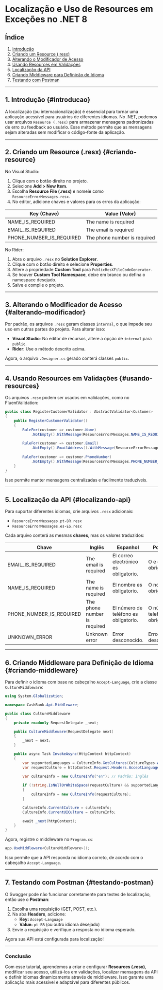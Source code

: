 # Localização e Uso de Resources em Exceções no .NET 8

## Índice
1. [Introdução](#introducao)
2. [Criando um Resource (.resx)](#criando-resource)
3. [Alterando o Modificador de Acesso](#alterando-modificador)
4. [Usando Resources em Validações](#usando-resources)
5. [Localização da API](#localizando-api)
6. [Criando Middleware para Definição de Idioma](#criando-middleware)
7. [Testando com Postman](#testando-postman)

---

## 1. Introdução {#introducao}

A localização (ou internacionalização) é essencial para tornar uma aplicação acessível para usuários de diferentes idiomas. No .NET, podemos usar arquivos `Resource (.resx)` para armazenar mensagens padronizadas de erro ou feedback ao usuário. Esse método permite que as mensagens sejam alteradas sem modificar o código-fonte da aplicação.

---

## 2. Criando um Resource (.resx) {#criando-resource}

No Visual Studio:
1. Clique com o botão direito no projeto.
2. Selecione **Add > New Item**.
3. Escolha **Resource File (.resx)** e nomeie como `ResourceErrorMessages.resx`.
4. No editor, adicione chaves e valores para os erros da aplicação:

| **Key (Chave)**          | **Value (Valor)**                  |  
|--------------------------|------------------------------------|  
| NAME_IS_REQUIRED         | The name is required              |  
| EMAIL_IS_REQUIRED        | The email is required             |  
| PHONE_NUMBER_IS_REQUIRED | The phone number is required      |  

No Rider:
1. Abra o arquivo `.resx` no **Solution Explorer**.
2. Clique com o botão direito e selecione **Properties**.
3. Altere a propriedade **Custom Tool** para `PublicResXFileCodeGenerator`.
4. Se houver **Custom Tool Namespace**, deixe em branco ou defina o namespace desejado.
5. Salve e compile o projeto.

---

## 3. Alterando o Modificador de Acesso {#alterando-modificador}

Por padrão, os arquivos `.resx` geram classes `internal`, o que impede seu uso em outras partes do projeto. Para alterar isso:

- **Visual Studio**: No editor de recursos, altere a opção de `internal` para `public`.
- **Rider**: Use o método descrito acima.

Agora, o arquivo `.Designer.cs` gerado conterá classes `public`.

---

## 4. Usando Resources em Validações {#usando-resources}

Os arquivos `.resx` podem ser usados em validações, como no FluentValidation:

```csharp
public class RegisterCustomerValidator : AbstractValidator<Customer>
{
    public RegisterCustomerValidator()
    {
        RuleFor(customer => customer.Name)
            .NotEmpty().WithMessage(ResourceErrorMessages.NAME_IS_REQUIRED);
        
        RuleFor(customer => customer.Email)
            .NotEmpty().EmailAddress().WithMessage(ResourceErrorMessages.EMAIL_IS_REQUIRED);
        
        RuleFor(customer => customer.PhoneNumber)
            .NotEmpty().WithMessage(ResourceErrorMessages.PHONE_NUMBER_IS_REQUIRED);
    }
}
```

Isso permite manter mensagens centralizadas e facilmente traduzíveis.

---

## 5. Localização da API {#localizando-api}

Para suportar diferentes idiomas, crie arquivos `.resx` adicionais:

- `ResourceErrorMessages.pt-BR.resx`
- `ResourceErrorMessages.es-ES.resx`

Cada arquivo conterá as mesmas **chaves**, mas os valores traduzidos:

| **Chave**                 | **Inglês**                         | **Espanhol**                                | **Português**                                   |
|---------------------------|------------------------------------|--------------------------------------------|------------------------------------------------|
| EMAIL_IS_REQUIRED         | The email is required             | El correo electrónico es obligatorio.       | O e-mail é obrigatório.                        |
| NAME_IS_REQUIRED          | The name is required              | El nombre es obligatorio.                  | O nome é obrigatório.                         |
| PHONE_NUMBER_IS_REQUIRED  | The phone number is required      | El número de teléfono es obligatorio.      | O número de telefone é obrigatório.           |
| UNKNOWN_ERROR             | Unknown error                     | Error desconocido.                         | Erro desconhecido.                            |


---

## 6. Criando Middleware para Definição de Idioma {#criando-middleware}

Para definir o idioma com base no cabeçalho `Accept-Language`, crie a classe `CultureMiddleware`:

```csharp
using System.Globalization;

namespace CashBank.Api.Middleware;

public class CultureMiddleware
{
    private readonly RequestDelegate _next;

    public CultureMiddleware(RequestDelegate next)
    {
        _next = next;
    }

    public async Task InvokeAsync(HttpContext httpContext)
    {
        var supportedLanguages = CultureInfo.GetCultures(CultureTypes.AllCultures).ToList();
        var requestCulture = httpContext.Request.Headers.AcceptLanguage.FirstOrDefault();

        var cultureInfo = new CultureInfo("en"); // Padrão: inglês
        
        if (!string.IsNullOrWhiteSpace(requestCulture) && supportedLanguages.Exists(lang => lang.Name.Equals(requestCulture)))
        {
            cultureInfo = new CultureInfo(requestCulture);
        }

        CultureInfo.CurrentCulture = cultureInfo;
        CultureInfo.CurrentUICulture = cultureInfo;

        await _next(httpContext);
    }
}
```

Agora, registre o middleware no `Program.cs`:

```csharp
app.UseMiddleware<CultureMiddleware>();
```

Isso permite que a API responda no idioma correto, de acordo com o cabeçalho `Accept-Language`.

---

## 7. Testando com Postman {#testando-postman}

O Swagger pode não funcionar corretamente para testes de localização, então use o **Postman**:

1. Escolha uma requisição (GET, POST, etc.).
2. Na aba **Headers**, adicione:
   - **Key:** `Accept-Language`
   - **Value:** `pt-BR` (ou outro idioma desejado)
3. Envie a requisição e verifique a resposta no idioma esperado.

Agora sua API está configurada para localização!

---

### Conclusão

Com esse tutorial, aprendemos a criar e configurar **Resources (.resx)**, modificar seu acesso, utilizá-los em validações, localizar mensagens da API e definir idiomas dinamicamente através de middleware. Isso garante uma aplicação mais acessível e adaptável para diferentes públicos.

